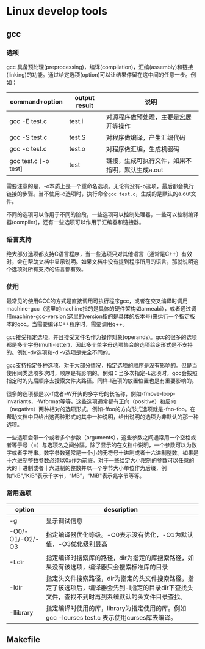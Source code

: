 # Linux develop tools

## gcc

### 选项

gcc 具备预处理(preprocessing)，编译(compilation)，汇编(assembly)和链接(linking)的功能。通过给定选项(option)可以让结果停留在这中间的任意一步。例如：

| command+option       | output result | 说明                                            |
| -------------------- | ------------- | ----------------------------------------------- |
| gcc -E test.c        | test.i        | 对源程序做预处理，主要是宏展开等操作            |
| gcc -S test.c        | test.S        | 对程序做编译，产生汇编代码                      |
| gcc -c test.c        | test.o        | 对程序做汇编，生成机器码                        |
| gcc test.c [-o test] | test          | 链接，生成可执行文件，如果不指明，默认生成a.out |

需要注意的是，-o本质上是一个重命名选项。无论有没有-o选项，最后都会执行链接的步骤。当不使用-o选项时，执行命令`gcc test.c`，生成的是默认的a.out文件。

不同的选项可以作用于不同的阶段，一些选项可以控制处理器，一些可以控制编译器(compiler)，还有一些选项可以作用于汇编器和链接器。

### 语言支持

绝大部分选项都支持C语言程序，当一些选项只对其他语言（通常是C++）有效时，会在帮助文档中显示说明。如果文档中没有提到程序所用的语言，那就说明这个选项对所有支持的语言都有效。

### 使用

最常见的使用GCC的方式是直接调用可执行程序gcc，或者在交叉编译时调用machine-gcc（这里的machine指的是具体的硬件架构如armeabi），或者通过调用machine-gcc-version(这里的version指的是具体的版本号)来运行一个指定版本的gcc。当需要编译C++程序时，需要调用g++。

gcc接受指定选项，并且接受文件名作为操作对象(operands)。gcc的很多的选项都是多个字母(multi-letter)，因此多个单字母选项集合的选项给定形式是不支持的。例如-dv选项和-d -v选项是完全不同的。

gcc支持指定多种选项，对于大部分情况，指定选项的顺序是没有影响的。但是当使用同类选项多次时，顺序是有影响的。例如：当多次指定-L选项时，gcc会按照指定时的先后顺序去搜索文件夹路径。同样-l选项的放置位置也是有重要影响的。

很多的选项都是以-f或者-W开头的多字母的长名称，例如-fmove-loop-invariants，-Wformat等等。这些选项通常都有正向（positive）和反向（negative）两种相对的选项形式，例如-ffoo的方向形式选项就是-fno-foo。在帮助文档中只给出这两种形式的其中一种说明，给出说明的选项为非默认的那一种选项。

一些选项会带一个或者多个参数（arguments），这些参数之间通常用一个空格或者等于号（=）与选项名之间分隔。除了显示的在文档中说明，一个参数可以为数字或者字符串。数字参数通常是一个小的无符号十进制或者十六进制整数。如果是十六进制整数参数必须以0x作为前缀。对于一些给定大小限制的参数可以任意的大的十进制或者十六进制的整数并以一个字节大小单位作为后缀，例如“kB","KiB"表示千字节，“MB”，“MiB"表示兆字节等等。

### 常用选项

| option          | description                                                  |
| --------------- | ------------------------------------------------------------ |
| -g              | 显示调试信息                                                 |
| -O0/-O1/-O2/-O3 | 指定编译器优化等级。-O0表示没有优化，-O1为默认值，-O3优化级别最高 |
| -Ldir           | 指定编译时搜索库的路径，dir为指定的库搜索路径，如果没有该选项，编译器只会搜索标准库的目录 |
| -ldir           | 指定头文件搜索路径，dir为指定的头文件搜索路径，指定了该选项后，编译器会先到-l指定的目录dir下查找头文件，查找不到时再到系统默认的头文件目录查找。 |
| -llibrary       | 指定编译时使用的库，library为指定使用的库。例如gcc -lcurses test.c 表示使用curses库去编译。 |



## Makefile

